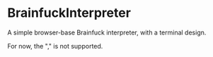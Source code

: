 # BrainfuckInterpreter

A simple browser-base Brainfuck interpreter, with a terminal design.

For now, the "," is not supported.